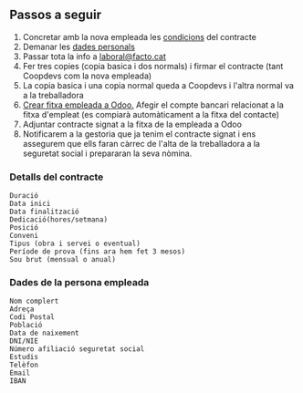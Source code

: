 ## Passos a seguir
1. Concretar amb la nova empleada les [condicions](https://github.com/coopdevs/handbook/wiki/Fer-un-contracte-nou-per-una-empleada#detalls-del-contracte) del contracte
2. Demanar les [dades personals](https://github.com/coopdevs/handbook/wiki/Fer-un-contracte-nou-per-una-empleada#dades-de-la-persona-empleada)
3. Passar tota la info a laboral@facto.cat
4. Fer tres copies (copia basica i dos normals) i firmar el contracte (tant Coopdevs com la nova empleada)
5. La copia basica i una copia normal queda a Coopdevs i l'altra normal va a la treballadora
6. [Crear fitxa empleada a Odoo.](https://github.com/coopdevs/handbook/wiki/Proc%C3%A9s-d'onboarding:-Eines#usuari-i-empleat-a-odoo) Afegir el compte bancari relacionat a la fitxa d'empleat (es compiarà automàticament a la fitxa del contacte)
7. Adjuntar contracte signat a la fitxa de la empleada a Odoo
8. Notificarem a la gestoria que ja tenim el contracte signat i ens assegurem que ells faran càrrec de l'alta de la treballadora a la seguretat social i prepararan la seva nòmina. 

### Detalls del contracte
```
Duració
Data inici
Data finalització
Dedicació(hores/setmana)
Posició
Conveni
Tipus (obra i servei o eventual)
Període de prova (fins ara hem fet 3 mesos)
Sou brut (mensual o anual)
```

### Dades de la persona empleada
```
Nom complert
Adreça
Codi Postal
Població
Data de naixement
DNI/NIE
Número afiliació seguretat social
Estudis
Telèfon
Email
IBAN
```